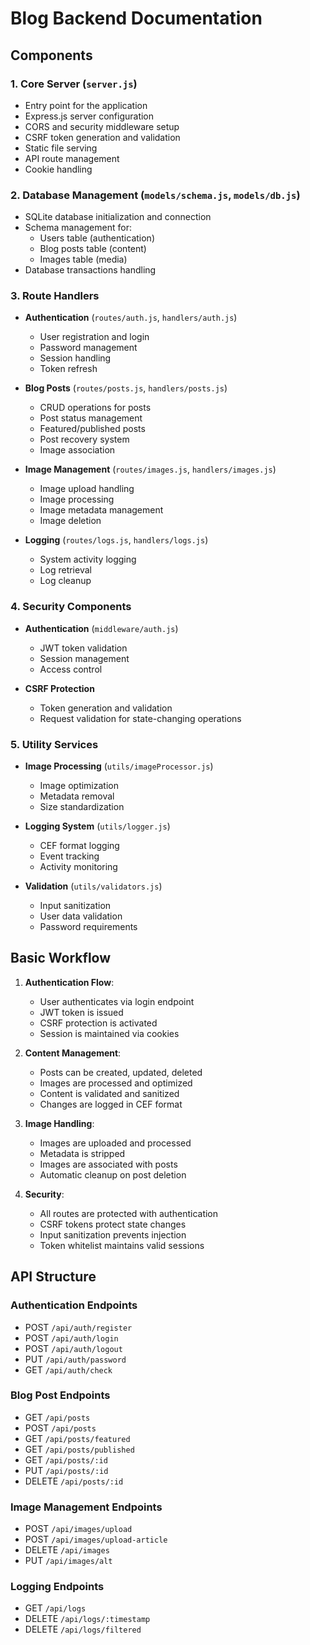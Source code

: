 # Blog Backend Documentation

## Components

### 1. Core Server (`server.js`)
- Entry point for the application
- Express.js server configuration 
- CORS and security middleware setup
- CSRF token generation and validation
- Static file serving
- API route management
- Cookie handling

### 2. Database Management (`models/schema.js`, `models/db.js`)
- SQLite database initialization and connection
- Schema management for:
  * Users table (authentication)
  * Blog posts table (content)
  * Images table (media)
- Database transactions handling

### 3. Route Handlers
- **Authentication** (`routes/auth.js`, `handlers/auth.js`)
  * User registration and login
  * Password management
  * Session handling
  * Token refresh

- **Blog Posts** (`routes/posts.js`, `handlers/posts.js`)
  * CRUD operations for posts
  * Post status management
  * Featured/published posts
  * Post recovery system
  * Image association

- **Image Management** (`routes/images.js`, `handlers/images.js`)
  * Image upload handling
  * Image processing
  * Image metadata management
  * Image deletion

- **Logging** (`routes/logs.js`, `handlers/logs.js`)
  * System activity logging
  * Log retrieval
  * Log cleanup

### 4. Security Components
- **Authentication** (`middleware/auth.js`)
  * JWT token validation
  * Session management
  * Access control

- **CSRF Protection**
  * Token generation and validation
  * Request validation for state-changing operations

### 5. Utility Services
- **Image Processing** (`utils/imageProcessor.js`)
  * Image optimization
  * Metadata removal
  * Size standardization

- **Logging System** (`utils/logger.js`)
  * CEF format logging
  * Event tracking
  * Activity monitoring

- **Validation** (`utils/validators.js`)
  * Input sanitization
  * User data validation
  * Password requirements

## Basic Workflow

1. **Authentication Flow**:
   - User authenticates via login endpoint
   - JWT token is issued
   - CSRF protection is activated
   - Session is maintained via cookies

2. **Content Management**:
   - Posts can be created, updated, deleted
   - Images are processed and optimized
   - Content is validated and sanitized
   - Changes are logged in CEF format

3. **Image Handling**:
   - Images are uploaded and processed
   - Metadata is stripped
   - Images are associated with posts
   - Automatic cleanup on post deletion

4. **Security**:
   - All routes are protected with authentication
   - CSRF tokens protect state changes
   - Input sanitization prevents injection
   - Token whitelist maintains valid sessions

## API Structure

### Authentication Endpoints
- POST `/api/auth/register`
- POST `/api/auth/login`
- POST `/api/auth/logout`
- PUT `/api/auth/password`
- GET `/api/auth/check`

### Blog Post Endpoints
- GET `/api/posts`
- POST `/api/posts`
- GET `/api/posts/featured`
- GET `/api/posts/published`
- GET `/api/posts/:id`
- PUT `/api/posts/:id`
- DELETE `/api/posts/:id`

### Image Management Endpoints
- POST `/api/images/upload`
- POST `/api/images/upload-article`
- DELETE `/api/images`
- PUT `/api/images/alt`

### Logging Endpoints
- GET `/api/logs`
- DELETE `/api/logs/:timestamp`
- DELETE `/api/logs/filtered`